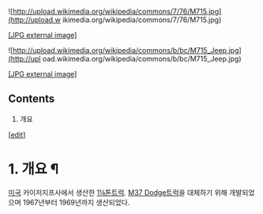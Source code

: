 ![http://upload.wikimedia.org/wikipedia/commons/7/76/M715.jpg](http://upload.w
ikimedia.org/wikipedia/commons/7/76/M715.jpg)

[[JPG external
image]](http://upload.wikimedia.org/wikipedia/commons/7/76/M715.jpg)

  

![http://upload.wikimedia.org/wikipedia/commons/b/bc/M715_Jeep.jpg](http://upl
oad.wikimedia.org/wikipedia/commons/b/bc/M715_Jeep.jpg)

[[JPG external
image]](http://upload.wikimedia.org/wikipedia/commons/b/bc/M715_Jeep.jpg)

## Contents

    

1. 개요 

[[edit](http://rigvedawiki.net/r1/wiki.php/Kaiser%20M715?action=edit&section=1
)]

# 1. 개요 ¶

[미국](%EB%AF%B8%EA%B5%AD.md) 카이저지프사에서 생산한 [1¼톤트럭](1%C2%BC%ED%86%A4%20%ED%8A%B8%EB%9F%AD.md). [M37 Dodge트럭](M37%20Dodge%20%ED%8A%B8%EB%9F%AD.md)을 대체하기 위해 개발되었으며 1967년부터 1969년까지
생산되었다.

  

